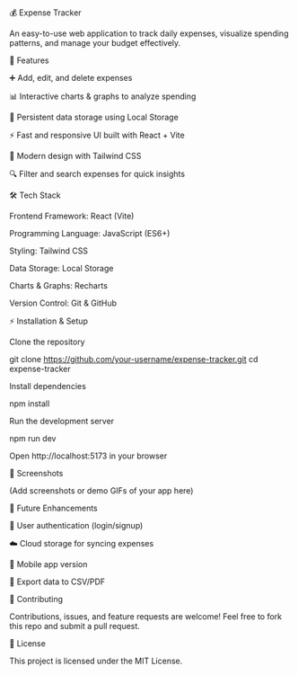 💰 Expense Tracker

An easy-to-use web application to track daily expenses, visualize spending patterns, and manage your budget effectively.

🚀 Features

➕ Add, edit, and delete expenses

📊 Interactive charts & graphs to analyze spending

💾 Persistent data storage using Local Storage

⚡ Fast and responsive UI built with React + Vite

🎨 Modern design with Tailwind CSS

🔍 Filter and search expenses for quick insights

🛠️ Tech Stack

Frontend Framework: React (Vite)

Programming Language: JavaScript (ES6+)

Styling: Tailwind CSS

Data Storage: Local Storage

Charts & Graphs: Recharts

Version Control: Git & GitHub

⚡ Installation & Setup

Clone the repository

git clone https://github.com/your-username/expense-tracker.git
cd expense-tracker


Install dependencies

npm install


Run the development server

npm run dev


Open http://localhost:5173
 in your browser

📸 Screenshots

(Add screenshots or demo GIFs of your app here)

🌟 Future Enhancements

🔐 User authentication (login/signup)

☁️ Cloud storage for syncing expenses

📱 Mobile app version

📑 Export data to CSV/PDF

🤝 Contributing

Contributions, issues, and feature requests are welcome!
Feel free to fork this repo and submit a pull request.

📜 License

This project is licensed under the MIT License.
